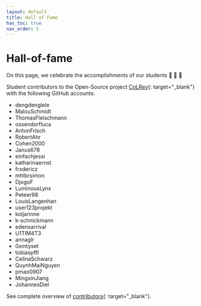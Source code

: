 ```yaml
---
layout: default
title: Hall of Fame
has_toc: true
nav_order: 5
---
```


# Hall-of-fame

On this page, we celebrate the accomplishments of our students 🎉 🍾 🎈

Student contributors to the Open-Source project [CoLRev](https://github.com/CoLRev-Environment/colrev){: target="_blank"} with the following GitHub accounts:

- dengdenglele
- MalouSchmidt
- ThomasFleischmann
- ossendorfluca
- AntonFrisch
- RobertAhr
- Cohen2000
- Janus678
- einfachjessi
- katharinaernst
- frxdericz
- mhlbrsimon
- DjogoF
- LuminousLynx
- Peteer98
- LouisLangenhan
- user123projekt
- koljarinne
- k-schnickmann
- edensarrival
- U1TIM4T3
- annaglr
- 0xmtyset
- tobiaspffl
- CelinaSchwarz
- QuynhMaiNguyen
- pmao0907
- MingxinJiang
- JohannesDiel

See complete overview of [contributors](https://github.com/CoLRev-Environment/colrev/graphs/contributors){: target="_blank"}.

